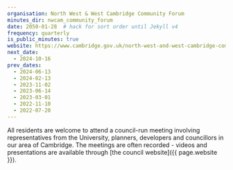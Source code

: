 ```yaml
---
organisation: North West & West Cambridge Community Forum
minutes_dir: nwcam_community_forum
date: 2050-01-28  # hack for sort order until Jekyll v4
frequency: quarterly
is_public_minutes: true
website: https://www.cambridge.gov.uk/north-west-and-west-cambridge-community-forum
next_date:
  - 2024-10-16
prev_dates:
  - 2024-06-13
  - 2024-02-13
  - 2023-11-02
  - 2023-06-14
  - 2023-03-01
  - 2022-11-10
  - 2022-07-20
---
```

All residents are welcome to attend a council-run meeting involving representatives from the University, planners, developers and councillors in our area of Cambridge. The meetings are often recorded - videos and presentations are available through [the council website]({{ page.website }}).
